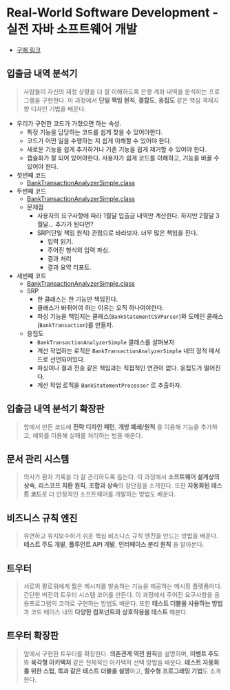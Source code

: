 # Real-World Software Development - 실전 자바 소프트웨어 개발
- [구매 링크](http://www.yes24.com/Product/Goods/90533758?OzSrank=1)

## 입출금 내역 분석기
> 사람들이 자신의 재정 상황을 더 잘 이해하도록 은행 계좌 내역을 분석하는 프로그램을 구현한다. 이 과정에서 **단일 책임 원칙**, **결합도**, **응집도** 같은 핵심 객체지향 디자인 기법을 배운다.

- 우리가 구현한 코드가 가졌으면 하는 속성.
    - 특정 기능을 담당하는 코드를 쉽게 찾을 수 있어야한다.
    - 코드가 어떤 일을 수행하는 지 쉽게 이해할 수 있어야 한다.
    - 새로운 기능을 쉽게 추가하거나 기존 기능을 쉽게 제거할 수 있어야 한다.
    - 캡슐화가 잘 되어 있어야한다. 사용자가 쉽게 코드를 이해하고, 기능을 바꿀 수 있어야 한다.
- 첫번째 코드
    - [BankTransactionAnalyzerSimple.class](https://github.com/gracelove91/playground/blob/671b5e447aa9175ff1c788113165f8d5ba2ed07e/books/real-world-java/src/main/java/BankTransactionAnalyzerSimple.java)
- 두번째 코드
    - [BankTransactionAnalyzerSimple.class](https://github.com/gracelove91/playground/blob/6eaf7c0ed2/books/real-world-java/src/main/java/BankTransactionAnalyzerSimple.java)
    - 문제점
        - 사용자의 요구사항에 따라 1월달 입출금 내역만 계산한다. 하지만 2월달 3월달... 추가가 된다면? 
        - SRP(단일 책임 원칙) 관점으로 바라보자. 너무 많은 책임을 진다.
            - 입력 읽기.
            - 주어진 형식의 입력 파싱.
            - 결과 처리
            - 결과 요약 리포트.
- 세번째 코드
    - [BankTransactionAnalyzerSimple.class](https://github.com/gracelove91/playground/blob/eeaea434af/books/real-world-java/src/main/java/BankTransactionAnalyzerSimple.java)
    - SRP
        - 한 클래스는 한 기능만 책임진다.
        - 클래스가 바뀌어야 하는 이유는 오직 하나여야한다.
        - 파싱 기능을 책임지는 클래스(`BankStatementCSVParser`)와 도메인 클래스(`BankTransaction`)를 만들자.
    - 응집도
        - `BankTransactionAnalyzerSimple` 클래스를 살펴보자
        - 계산 작업하는 로직은 `BankTransactionAnalyzerSimple` 내의 정적 메서드로 선언되어있다.
        - 파싱이나 결과 전송 같은 책임과는 직접적인 연관이 없다. 응집도가 떨어진다.
        - 계산 작업 로직을 `BankStatementProcessor` 로 추출하자.
## 입출금 내역 분석기 확장판
> 앞에서 만든 코드에 **전략 디자인 패턴**, **개방 폐쇄/원칙** 을 이용해 기능을 추가하고, 예외를 이용해 실패를 처리하는 법을 배운다.

## 문서 관리 시스템
> 의사가 환자 기록을 더 잘 관리하도록 돕는다. 이 과정에서 **소프트웨어 설계상의 상속**, **리스코프 치환 원칙**, **조합과 상속**의 장단점을 소개한다. 또한 **자동화된 테스트 코드**로 더 안정적인 소프트웨어를 개발하는 방법도 배운다.

## 비즈니스 규칙 엔진
> 유연하고 유지보수하기 쉬운 핵심 비즈니스 규칙 엔진을 만드는 방법을 배운다. **테스트 주도 개발**, **플루언트 API 개발**, **인터페이스 분리 원칙** 을 알아본다.


## 트우터
> 서로의 팔로워에게 짧은 메시지를 발송하는 기능을 제공하는 메시징 플랫폼이다. 간단한 버전의 트우터 시스템 코어를 만든다. 이 과정에서 주어진 요구사항을 응용프로그램의 코어로 구현하는 방법도 배운다. 또한 **테스트 더블을 사용하는 방법**과 코드 베이스 내의 **다양한 컴포넌트와 상호작용을 테스트** 해본다.


## 트우터 확장판
> 앞에서 구현한 트우터를 확장한다. **의존관계 역전 원칙**을 설명하며, **이벤트 주도**와 **육각형 아키텍처** 같은 전체적인 아키텍처 선택 방법을 배운다. **테스트 자동화를 위한 스텁, 목과 같은 테스트 더블을 설명**하고,  **함수형 프로그래밍 기법**도 소개한다.



